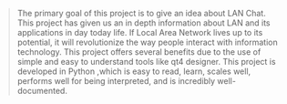 > The primary goal of this project is to give an idea about LAN Chat. This project has given us an in depth information about LAN and its applications in day today life. If Local Area Network lives up to its potential, it will revolutionize the way people interact with information technology. This project offers several benefits due to the use of simple and easy to understand tools like qt4 designer. This project is developed in Python ,which is easy to read, learn, scales well, performs well for being interpreted, and is incredibly well-documented.
